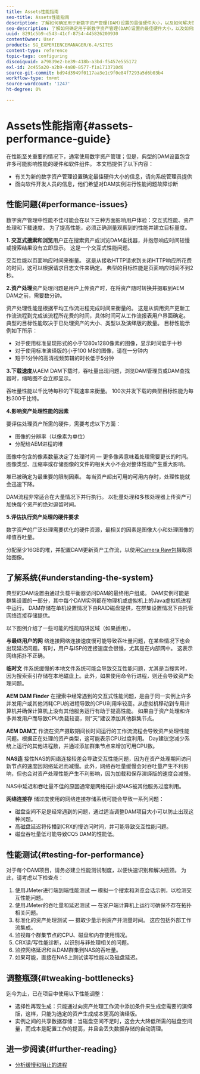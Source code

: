 ```yaml
---
title: Assets性能指南
seo-title: Assets性能指南
description: 了解如何确定用于新数字资产管理(DAM)设置的最佳硬件大小，以及如何解决性能问题
seo-description: 了解如何确定用于新数字资产管理(DAM)设置的最佳硬件大小，以及如何解决性能问题
uuid: 8291c5b9-c543-41cf-8754-445826200930
contentOwner: User
products: SG_EXPERIENCEMANAGER/6.4/SITES
content-type: reference
topic-tags: configuring
discoiquuid: a79839e2-be39-418b-a3bd-f5457e555172
exl-id: 2c455a20-a2b9-4a80-8577-f1a1713710d6
source-git-commit: bd94d3949f0117aa3e1c9f0e84f7293a5d6b03b4
workflow-type: tm+mt
source-wordcount: '1247'
ht-degree: 0%

---
```


# Assets性能指南{#assets-performance-guide}

在性能至关重要的情况下，通常使用数字资产管理；但是，典型的DAM设置包含许多可能影响性能的硬件和软件组件。 本文档提供了以下内容：

* 有关为新的数字资产管理设置确定最佳硬件大小的信息，请向系统管理员提供
* 面向软件开发人员的信息，他们希望对DAM实例进行性能问题故障诊断

## 性能问题{#performance-issues}

数字资产管理中性能不佳可能会在以下三种方面影响用户体验：交互式性能、资产处理和下载速度。 为了提高性能，必须正确测量观察到的性能并建立目标量度。

**1. 交互式搜索和浏览**&#x200B;用户正在搜索资产或浏览DAM查找器，并抱怨响应时间较慢或搜索结果没有立即显示。 这是一个交互式性能问题。

交互性能以页面响应时间来衡量。 这是从接收HTTP请求到关闭HTTP响应所花费的时间，这可以根据请求日志文件来确定。 典型的目标性能是页面响应时间不到2秒。

**2.资产处理**&#x200B;资产处理问题是用户上传资产时，在将资产随时转换并摄取到AEM DAM之前，需要数分钟。

资产处理性能是根据平均工作流进程完成时间来衡量的。 这是从调用资产更新工作流流程到完成该流程所花费的时间，具体时间可从工作流报表用户界面确定。 典型的目标性能取决于已处理资产的大小、类型以及演绎版的数量。 目标性能示例如下所示：

* 对于使用标准呈现形式的小于1280x1280像素的图像，显示时间低于十秒
* 对于使用标准演绎版的小于100 MB的图像，请在一分钟内
* 短于1分钟的高清视频剪辑的时长低于5分钟

**3.下载速度**&#x200B;从AEM DAM下载时，吞吐量出现问题，浏览DAM管理员或DAM查找器时，缩略图不会立即显示。

吞吐量性能以千比特每秒的下载速率来衡量。 100次并发下载的典型目标性能为每秒300千比特。

**4.影响资产处理性能的因素**

要评估处理资产所需的硬件，需要考虑以下方面：

* 图像的分辨率（以像素为单位）
* 分配给AEM进程的堆

图像中包含的像素数量决定了处理时间 — 更多像素意味着处理需要更长的时间。\
图像类型、压缩率或存储图像的文件的相关大小不会对整体性能产生重大影响。

堆已被确定为最重要的限制因素。 每当资产超出可用的可用内存时，处理性能就会迅速下降。

DAM流程非常适合在大量情况下并行执行。 以批量处理和多核处理器上传资产可加快每个资产的绝对逗留时间。

**5.评估执行资产处理的硬件要求**

数字资产的广泛处理需要优化的硬件资源，最相关的因素是图像大小和处理图像的峰值吞吐量。

分配至少16GB的堆，并配置DAM更新资产工作流，以使用[Camera Raw包](/help/assets/camera-raw.md)摄取原始图像。

## 了解系统{#understanding-the-system}

典型的DAM设置由通过负载平衡器访问DAM的最终用户组成。 DAM实例可能是群集设置的一部分，其中每个DAM实例都在物理机或虚拟机上的Java虚拟机进程中运行。 DAM存储在单机设置情况下由RAID磁盘提供，在群集设置情况下由托管网络连接存储提供。

以下图例介绍了一些可能的性能陷阱区域（如果适用）。

**与最终用户的网** 络连接网络连接速度慢可能导致吞吐量问题，在某些情况下也会出现延迟问题。有时，用户与ISP的连接速度会很慢，尤其是在内部网中。 这表示网络拓扑不正确。

**临时文** 件系统缓慢的本地文件系统可能会导致交互性能问题，尤其是当搜索时，因为搜索索引存储在本地磁盘上。此外，如果使用命令行进程，则还会导致资产处理问题。

**AEM DAM Finder** 在搜索中经常遇到的交互式性能问题，是由于同一实例上许多并发用户或其他消耗CPU的进程导致的CPU利用率较高。从虚拟机移动到专用计算机并确保计算机上没有其他服务运行有助于提高性能。 如果由于资产处理和许多并发用户而导致CPU负载较高，则“天”建议添加其他群集节点。

**AEM DAM工** 作流在资产摄取期间长时间运行的工作流流程会导致资产处理性能问题。根据正在处理的资产类型，这可能表示CPU过度利用。 Day建议您减少系统上运行的其他进程数，并通过添加群集节点来增加可用CPU数。

**NAS连** 接性NAS的网络连接较差会导致交互性能问题，因为在资产处理期间访问新节点的速度因网络延迟而减慢。此外，网络吞吐量缓慢会对吞吐量产生不利影响，但也会对资产处理性能产生不利影响，因为加载和保存演绎版的速度会减慢。

NAS中延迟和吞吐量不佳的原因通常是网络拓扑或NAS被其他服务过度利用。

**网络连接存** 储过度使用的网络连接存储系统可能会导致一系列问题：

* 磁盘空间不足是经常遇到的问题，通过适当调整DAM项目大小可以防止出现这种问题。
* 高磁盘延迟将传播到CRX的慢访问时间，并可能导致交互性能问题。
* 磁盘吞吐量低可能导致CQ5 DAM的性能低。

## 性能测试{#testing-for-performance}

对于每个DAM项目，请务必建立性能测试制度，以便快速识别和解决瓶颈。 为此，请考虑以下检查点：

1. 使用JMeter进行端到端性能测试 — 模拟一个搜索和浏览会话示例，以检测交互性能问题。
1. 使用JMeter的吞吐量和延迟测试 — 在客户端计算机上运行可确保不存在拓扑相关问题。
1. 标准化的资产处理测试 — 摄取少量示例资产并测量时间。 这应包括外部工作流集成。
1. 监视每个群集节点的CPU、磁盘和内存使用情况。
1. CRX读/写性能诊断，以识别与非处理相关的问题。
1. 监控网络延迟和从DAM群集到NAS的吞吐量。
1. 如果可能，直接在NAS上测试读写性能以及磁盘延迟。

## 调整瓶颈{#tweaking-bottlenecks}

迄今为止，已在项目中使用以下性能调整：

* 选择性再现生成：只能通过向资产处理工作流中添加条件来生成您需要的演绎版，这样，只能为选定的资产生成成本更高的演绎版。
* 实例之间的共享数据存储：当磁盘空间不足时，这会大大降低所需的磁盘空间量，而成本是配置工作的提高，并且会丢失数据存储的自动清理。

## 进一步阅读{#further-reading}

* [分析缓慢和阻止的进程](https://helpx.adobe.com/experience-manager/kb/AnalyzeSlowAndBlockedProcesses.html)
